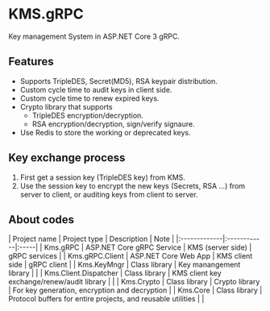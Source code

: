 # KMS.gRPC

Key management System in ASP.NET Core 3 gRPC.

## Features

- Supports TripleDES, Secret(MD5), RSA keypair distribution.
- Custom cycle time to audit keys in client side.
- Custom cycle time to renew expired keys.
- Crypto library that supports
  * TripleDES encryption/decryption.
  * RSA encryption/decryption, sign/verify signaure.
- Use Redis to store the working or deprecated keys.

## Key exchange process

1. First get a session key (TripleDES key) from KMS.
2. Use the session key to encrypt the new keys (Secrets, RSA ...) from server to client, or auditing keys from client to server.


## About codes

| Project name | Project type | Description | Note |
|:-------------|:------------|:-----|
| Kms.gRPC | ASP.NET Core gRPC Service | KMS (server side) | gRPC services |
| Kms.gRPC.Client | ASP.NET Core Web App | KMS client side | gRPC client |
| Kms.KeyMngr | Class library |  Key manangement library | |
| Kms.Client.Dispatcher | Class library | KMS client key exchange/renew/audit library | |
| Kms.Crypto | Class library | Crypto library | For key generation, encryption and decryption |
| Kms.Core | Class library | Protocol buffers for entire projects, and reusable utilities | |


